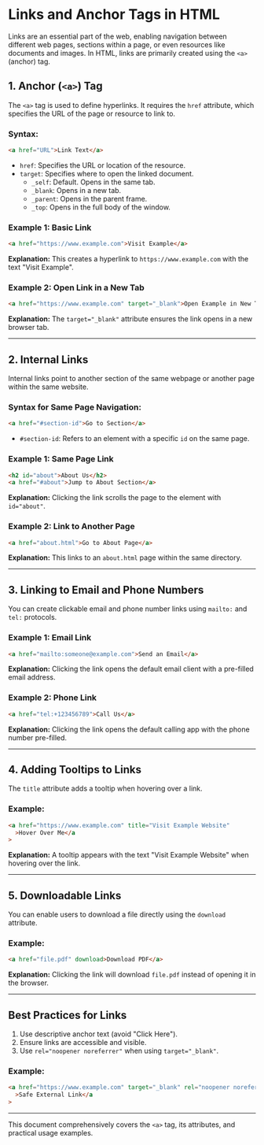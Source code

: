 # Links and Anchor Tags in HTML

Links are an essential part of the web, enabling navigation between different web pages, sections within a page, or even resources like documents and images. In HTML, links are primarily created using the `<a>` (anchor) tag.

## 1. Anchor (`<a>`) Tag

The `<a>` tag is used to define hyperlinks. It requires the `href` attribute, which specifies the URL of the page or resource to link to.

### Syntax:

```html
<a href="URL">Link Text</a>
```

- `href`: Specifies the URL or location of the resource.
- `target`: Specifies where to open the linked document.
  - `_self`: Default. Opens in the same tab.
  - `_blank`: Opens in a new tab.
  - `_parent`: Opens in the parent frame.
  - `_top`: Opens in the full body of the window.

### Example 1: Basic Link

```html
<a href="https://www.example.com">Visit Example</a>
```

**Explanation:** This creates a hyperlink to `https://www.example.com` with the text "Visit Example".

### Example 2: Open Link in a New Tab

```html
<a href="https://www.example.com" target="_blank">Open Example in New Tab</a>
```

**Explanation:** The `target="_blank"` attribute ensures the link opens in a new browser tab.

---

## 2. Internal Links

Internal links point to another section of the same webpage or another page within the same website.

### Syntax for Same Page Navigation:

```html
<a href="#section-id">Go to Section</a>
```

- `#section-id`: Refers to an element with a specific `id` on the same page.

### Example 1: Same Page Link

```html
<h2 id="about">About Us</h2>
<a href="#about">Jump to About Section</a>
```

**Explanation:** Clicking the link scrolls the page to the element with `id="about"`.

### Example 2: Link to Another Page

```html
<a href="about.html">Go to About Page</a>
```

**Explanation:** This links to an `about.html` page within the same directory.

---

## 3. Linking to Email and Phone Numbers

You can create clickable email and phone number links using `mailto:` and `tel:` protocols.

### Example 1: Email Link

```html
<a href="mailto:someone@example.com">Send an Email</a>
```

**Explanation:** Clicking the link opens the default email client with a pre-filled email address.

### Example 2: Phone Link

```html
<a href="tel:+123456789">Call Us</a>
```

**Explanation:** Clicking the link opens the default calling app with the phone number pre-filled.

---

## 4. Adding Tooltips to Links

The `title` attribute adds a tooltip when hovering over a link.

### Example:

```html
<a href="https://www.example.com" title="Visit Example Website"
  >Hover Over Me</a
>
```

**Explanation:** A tooltip appears with the text "Visit Example Website" when hovering over the link.

---

## 5. Downloadable Links

You can enable users to download a file directly using the `download` attribute.

### Example:

```html
<a href="file.pdf" download>Download PDF</a>
```

**Explanation:** Clicking the link will download `file.pdf` instead of opening it in the browser.

---

## Best Practices for Links

1. Use descriptive anchor text (avoid "Click Here").
2. Ensure links are accessible and visible.
3. Use `rel="noopener noreferrer"` when using `target="_blank"`.

### Example:

```html
<a href="https://www.example.com" target="_blank" rel="noopener noreferrer"
  >Safe External Link</a
>
```

---

This document comprehensively covers the `<a>` tag, its attributes, and practical usage examples.
